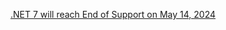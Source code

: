 

[.NET 7 will reach End of Support on May 14, 2024](https://devblogs.microsoft.com/dotnet/donet-7-end-of-support/)
